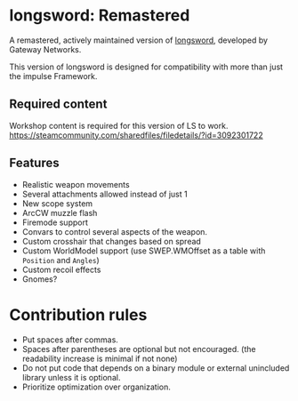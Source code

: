 # longsword: Remastered

A remastered, actively maintained version of [longsword](https://github.com/vingard/longsword), developed by Gateway Networks.

This version of longsword is designed for compatibility with more than just the impulse Framework.

## Required content
Workshop content is required for this version of LS to work.
https://steamcommunity.com/sharedfiles/filedetails/?id=3092301722

## Features
* Realistic weapon movements
* Several attachments allowed instead of just 1
* New scope system
* ArcCW muzzle flash
* Firemode support
* Convars to control several aspects of the weapon.
* Custom crosshair that changes based on spread
* Custom WorldModel support (use SWEP.WMOffset as a table with `Position` and `Angles`)
* Custom recoil effects
* Gnomes?

# Contribution rules
* Put spaces after commas.
* Spaces after parentheses are optional but not encouraged. (the readability increase is minimal if not none)
* Do not put code that depends on a binary module or external unincluded library unless it is optional.
* Prioritize optimization over organization.